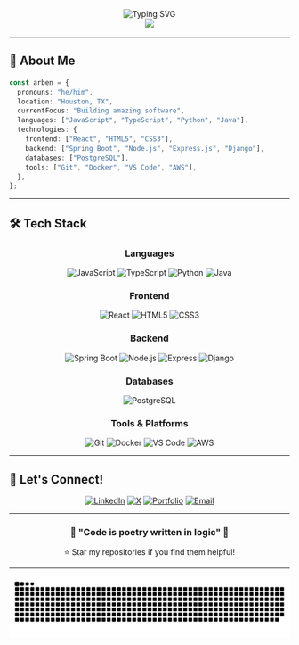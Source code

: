 <div align="center">
  <img src="https://readme-typing-svg.herokuapp.com?font=Fira+Code&size=30&duration=3000&pause=1000&color=00F7FF&center=true&vCenter=true&width=500&lines=Hi+👋+I'm+Arben+Kryemadhi!;Welcome+to+my+GitHub!" alt="Typing SVG" />
</div>

<div align="center">
  <img src="https://media.giphy.com/media/M9gbBd9nbDrOTu1Mqx/giphy.gif" width="100"/>
</div>

---

## 🚀 About Me

```typescript
const arben = {
  pronouns: "he/him",
  location: "Houston, TX",
  currentFocus: "Building amazing software",
  languages: ["JavaScript", "TypeScript", "Python", "Java"],
  technologies: {
    frontend: ["React", "HTML5", "CSS3"],
    backend: ["Spring Boot", "Node.js", "Express.js", "Django"],
    databases: ["PostgreSQL"],
    tools: ["Git", "Docker", "VS Code", "AWS"],
  },
};
```

---

## 🛠️ Tech Stack

<div align="center">

### Languages

![JavaScript](https://img.shields.io/badge/-JavaScript-F7DF1E?style=for-the-badge&logo=javascript&logoColor=black)
![TypeScript](https://img.shields.io/badge/-TypeScript-3178C6?style=for-the-badge&logo=typescript&logoColor=white)
![Python](https://img.shields.io/badge/-Python-3776AB?style=for-the-badge&logo=python&logoColor=white)
![Java](https://img.shields.io/badge/-Java-007396?style=for-the-badge&logo=java&logoColor=white)

### Frontend

![React](https://img.shields.io/badge/-React-61DAFB?style=for-the-badge&logo=react&logoColor=black)
![HTML5](https://img.shields.io/badge/-HTML5-E34F26?style=for-the-badge&logo=html5&logoColor=white)
![CSS3](https://img.shields.io/badge/-CSS3-1572B6?style=for-the-badge&logo=css3&logoColor=white)

### Backend

![Spring Boot](https://img.shields.io/badge/-Spring%20Boot-6DB33F?style=for-the-badge&logo=spring&logoColor=white)
![Node.js](https://img.shields.io/badge/-Node.js-339933?style=for-the-badge&logo=node.js&logoColor=white)
![Express](https://img.shields.io/badge/-Express-000000?style=for-the-badge&logo=express&logoColor=white)
![Django](https://img.shields.io/badge/-Django-092E20?style=for-the-badge&logo=django&logoColor=white)

### Databases

![PostgreSQL](https://img.shields.io/badge/-PostgreSQL-336791?style=for-the-badge&logo=postgresql&logoColor=white)

### Tools & Platforms

![Git](https://img.shields.io/badge/-Git-F05032?style=for-the-badge&logo=git&logoColor=white)
![Docker](https://img.shields.io/badge/-Docker-2496ED?style=for-the-badge&logo=docker&logoColor=white)
![VS Code](https://img.shields.io/badge/-VS%20Code-007ACC?style=for-the-badge&logo=visual-studio-code&logoColor=white)
![AWS](https://img.shields.io/badge/-AWS-232F3E?style=for-the-badge&logo=amazon-aws&logoColor=white)

</div>

---

## 🤝 Let's Connect!

<div align="center">

[![LinkedIn](https://img.shields.io/badge/-LinkedIn-0077B5?style=for-the-badge&logo=linkedin&logoColor=white)](https://linkedin.com/in/arbenkryemadhi)
[![X](https://img.shields.io/badge/-X-000000?style=for-the-badge&logo=x&logoColor=white)](https://x.com/arbenkryemadhi)
[![Portfolio](https://img.shields.io/badge/-Portfolio-000000?style=for-the-badge&logo=react&logoColor=white)](https://arbenkryemadhi.dev)
[![Email](https://img.shields.io/badge/-Email-D14836?style=for-the-badge&logo=gmail&logoColor=white)](mailto:arben@example.com)

</div>

---

<div align="center">
  <h3>💫 "Code is poetry written in logic" 💫</h3>
  <p>⭐ Star my repositories if you find them helpful!</p>
</div>

---

<div align="center">
  <img src="https://raw.githubusercontent.com/platane/snk/output/github-contribution-grid-snake.svg" alt="Snake animation" />
</div>
